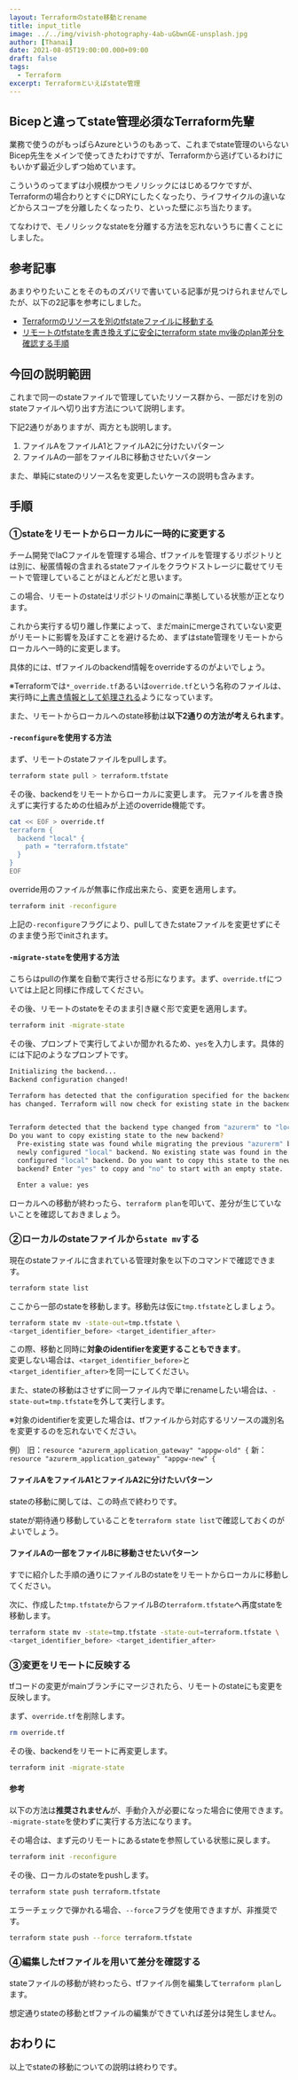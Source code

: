 ```yaml
---
layout: Terraformのstate移動とrename
title: input_title
image: ../../img/vivish-photography-4ab-uGbwnGE-unsplash.jpg
author: [Thanai]
date: 2021-08-05T19:00:00.000+09:00
draft: false
tags:
  - Terraform
excerpt: Terraformといえばstate管理
---
```


## Bicepと違ってstate管理必須なTerraform先輩

業務で使うのがもっぱらAzureというのもあって、これまでstate管理のいらないBicep先生をメインで使ってきたわけですが、Terraformから逃げているわけにもいかず最近少しずつ始めています。

こういうのってまずは小規模かつモノリシックにはじめるワケですが、Terraformの場合わりとすぐにDRYにしたくなったり、ライフサイクルの違いなどからスコープを分離したくなったり、といった壁にぶち当たります。

てなわけで、モノリシックなstateを分離する方法を忘れないうちに書くことにしました。

## 参考記事

あまりやりたいことをそのものズバリで書いている記事が見つけられませんでしたが、以下の2記事を参考にしました。

- [Terraformのリソースを別のtfstateファイルに移動する](https://www.karakaram.com/moving-terraform-resources-to-another-tfstate-file/)
- [リモートのtfstateを書き換えずに安全にterraform state mv後のplan差分を確認する手順](https://qiita.com/minamijoyo/items/b4d70787556c83f289e7)

## 今回の説明範囲

これまで同一のstateファイルで管理していたリソース群から、一部だけを別のstateファイルへ切り出す方法について説明します。

下記2通りがありますが、両方とも説明します。

1. ファイルAをファイルA1とファイルA2に分けたいパターン
1. ファイルAの一部をファイルBに移動させたいパターン

また、単純にstateのリソース名を変更したいケースの説明も含みます。

## 手順

### ①stateをリモートからローカルに一時的に変更する

チーム開発でIaCファイルを管理する場合、tfファイルを管理するリポジトリとは別に、秘匿情報の含まれるstateファイルをクラウドストレージに載せてリモートで管理していることがほとんどだと思います。

この場合、リモートのstateはリポジトリのmainに準拠している状態が正となります。

これから実行する切り離し作業によって、まだmainにmergeされていない変更がリモートに影響を及ぼすことを避けるため、まずはstate管理をリモートからローカルへ一時的に変更します。

具体的には、tfファイルのbackend情報をoverrideするのがよいでしょう。

※Terraformでは`*_override.tf`あるいは`override.tf`という名称のファイルは、実行時に[上書き情報として処理される][1]ようになっています。

[1]: https://www.terraform.io/docs/language/files/override.html

また、リモートからローカルへのstate移動は**以下2通りの方法が考えられます**。

#### `-reconfigure`を使用する方法

まず、リモートのstateファイルをpullします。

```sh
terraform state pull > terraform.tfstate
```

その後、backendをリモートからローカルに変更します。
元ファイルを書き換えずに実行するための仕組みが上述のoverride機能です。

```sh
cat << EOF > override.tf
terraform {
  backend "local" {
    path = "terraform.tfstate"
  }
}
EOF
```

override用のファイルが無事に作成出来たら、変更を適用します。

```sh
terraform init -reconfigure
```

上記の`-reconfigure`フラグにより、pullしてきたstateファイルを変更せずにそのまま使う形でinitされます。

#### `-migrate-state`を使用する方法

こちらはpullの作業を自動で実行させる形になります。まず、`override.tf`については上記と同様に作成してください。

その後、リモートのstateをそのまま引き継ぐ形で変更を適用します。

```sh
terraform init -migrate-state
```

その後、プロンプトで実行してよいか聞かれるため、`yes`を入力します。具体的には下記のようなプロンプトです。

```sh
Initializing the backend...
Backend configuration changed!

Terraform has detected that the configuration specified for the backend
has changed. Terraform will now check for existing state in the backends.


Terraform detected that the backend type changed from "azurerm" to "local".
Do you want to copy existing state to the new backend?
  Pre-existing state was found while migrating the previous "azurerm" backend to the
  newly configured "local" backend. No existing state was found in the newly
  configured "local" backend. Do you want to copy this state to the new "local"
  backend? Enter "yes" to copy and "no" to start with an empty state.

  Enter a value: yes
```

ローカルへの移動が終わったら、`terraform plan`を叩いて、差分が生じていないことを確認しておきましょう。

### ②ローカルのstateファイルから`state mv`する

現在のstateファイルに含まれている管理対象を以下のコマンドで確認できます。

```sh
terraform state list
```

ここから一部のstateを移動します。移動先は仮に`tmp.tfstate`としましょう。

```sh
terraform state mv -state-out=tmp.tfstate \
<target_identifier_before> <target_identifier_after>
```

この際、移動と同時に**対象のidentifierを変更することもできます**。  
変更しない場合は、`<target_identifier_before>`と`<target_identifier_after>`を同一にしてください。

また、stateの移動はさせずに同一ファイル内で単にrenameしたい場合は、`-state-out=tmp.tfstate`を外して実行します。

※対象のidentifierを変更した場合は、tfファイルから対応するリソースの識別名を変更するのを忘れないでください。

例）
旧：`resource "azurerm_application_gateway" "appgw-old" {`
新：`resource "azurerm_application_gateway" "appgw-new" {`

#### ファイルAをファイルA1とファイルA2に分けたいパターン

stateの移動に関しては、この時点で終わりです。

stateが期待通り移動していることを`terraform state list`で確認しておくのがよいでしょう。

#### ファイルAの一部をファイルBに移動させたいパターン

すでに紹介した手順の通りにファイルBのstateをリモートからローカルに移動してください。

次に、作成した`tmp.tfstate`からファイルBの`terraform.tfstate`へ再度stateを移動します。

```sh
terraform state mv -state=tmp.tfstate -state-out=terraform.tfstate \
<target_identifier_before> <target_identifier_after>
```

### ③変更をリモートに反映する

tfコードの変更がmainブランチにマージされたら、リモートのstateにも変更を反映します。

まず、`override.tf`を削除します。

```sh
rm override.tf
```

その後、backendをリモートに再変更します。

```sh
terraform init -migrate-state
```

#### 参考

以下の方法は**推奨されません**が、手動介入が必要になった場合に使用できます。  
`-migrate-state`を使わずに実行する方法になります。

その場合は、まず元のリモートにあるstateを参照している状態に戻します。

```sh
terraform init -reconfigure
```

その後、ローカルのstateをpushします。

```sh
terraform state push terraform.tfstate
```

エラーチェックで弾かれる場合、`--force`フラグを使用できますが、非推奨です。

```sh
terraform state push --force terraform.tfstate
```

### ④編集したtfファイルを用いて差分を確認する

stateファイルの移動が終わったら、tfファイル側を編集して`terraform plan`します。

想定通りstateの移動とtfファイルの編集ができていれば差分は発生しません。

## おわりに

以上でstateの移動についての説明は終わりです。
